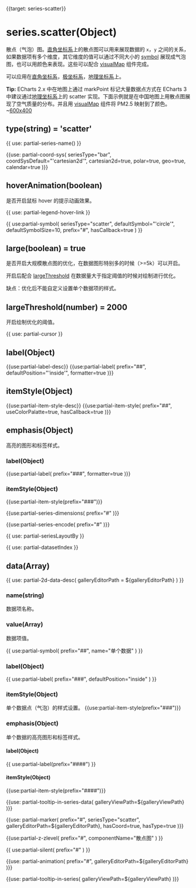 {{target: series-scatter}}

# series.scatter(Object)

散点（气泡）图。[直角坐标系](~grid)上的散点图可以用来展现数据的 `x`，`y` 之间的关系，如果数据项有多个维度，其它维度的值可以通过不同大小的 [symbol](~series-scatter.symbol) 展现成气泡图，也可以用颜色来表现。这些可以配合 [visualMap](~visualMap) 组件完成。

可以应用在[直角坐标系](~grid)，[极坐标系](~polar)，[地理坐标系](~geo)上。

**Tip:** ECharts 2.x 中在地图上通过 markPoint 标记大量数据点方式在 ECharts 3 中建议通过[地理坐标系](~geo)上的 scatter 实现。下面示例就是在中国地图上用散点图展现了空气质量的分布。并且用 [visualMap](~visualMap) 组件将 PM2.5 映射到了颜色。
~[600x400](${galleryViewPath}scatter-map&edit=1&reset=1)

## type(string) = 'scatter'

{{ use: partial-series-name() }}

{{use: partial-coord-sys(
    seriesType="bar",
    coordSysDefault="'cartesian2d'",
    cartesian2d=true,
    polar=true,
    geo=true,
    calendar=true
)}}

## hoverAnimation(boolean)
是否开启鼠标 hover 的提示动画效果。

{{ use: partial-legend-hover-link }}

{{ use:partial-symbol(
    seriesType="scatter",
    defaultSymbol="'circle'",
    defaultSymbolSize=10,
    prefix="#",
    hasCallback=true
) }}

## large(boolean) = true
是否开启大规模散点图的优化，在数据图形特别多的时候（>=5k）可以开启。

开启后配合 [largeThreshold](~series-scatter.largeThreshold) 在数据量大于指定阈值的时候对绘制进行优化。

缺点：优化后不能自定义设置单个数据项的样式。

## largeThreshold(number) = 2000
开启绘制优化的阈值。

{{ use: partial-cursor }}

## label(Object)
{{use:partial-label-desc}}
{{use:partial-label(
    prefix="##",
    defaultPosition="'inside'",
    formatter=true
)}}


## itemStyle(Object)
{{use:partial-item-style-desc}}
{{use:partial-item-style(
    prefix="##",
    useColorPalatte=true,
    hasCallback=true
)}}


## emphasis(Object)
高亮的图形和标签样式。
### label(Object)
{{use:partial-label(
    prefix="###",
    formatter=true
)}}
### itemStyle(Object)
{{use:partial-item-style(prefix="###")}}


{{use:partial-series-dimensions(
    prefix="#"
)}}

{{use:partial-series-encode(
    prefix="#"
)}}

{{ use: partial-seriesLayoutBy }}

{{ use: partial-datasetIndex }}

## data(Array)

{{ use: partial-2d-data-desc(
    galleryEditorPath = ${galleryEditorPath}
) }}

### name(string)
数据项名称。

### value(Array)
数据项值。

{{ use:partial-symbol(
    prefix="##",
    name="单个数据"
) }}

### label(Object)
{{ use:partial-label(
    prefix="###",
    defaultPosition="inside"
) }}

### itemStyle(Object)
单个数据点（气泡）的样式设置。
{{use:partial-item-style(prefix="###")}}

### emphasis(Object)
单个数据的高亮图形和标签样式。
#### label(Object)
{{ use:partial-label(prefix="####") }}
#### itemStyle(Object)
{{use:partial-item-style(prefix="####")}}


{{use: partial-tooltip-in-series-data(
    galleryViewPath=${galleryViewPath}
)}}

{{use: partial-marker(
    prefix="#",
    seriesType="scatter",
    galleryEditorPath=${galleryEditorPath},
    hasCoord=true,
    hasType=true
)}}

{{use:partial-z-zlevel(
    prefix="#",
    componentName="散点图"
) }}

{{ use:partial-silent(
    prefix="#"
) }}

{{use: partial-animation(
    prefix="#",
    galleryEditorPath=${galleryEditorPath}
)}}

{{use: partial-tooltip-in-series(
    galleryViewPath=${galleryViewPath}
)}}

